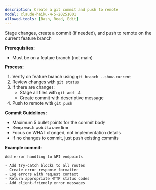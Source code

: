 ```yaml
---
description: Create a git commit and push to remote
model: claude-haiku-4-5-20251001
allowed-tools: [Bash, Read, Edit]
---
```


Stage changes, create a commit (if needed), and push to remote on the current feature branch.

**Prerequisites:**

- Must be on a feature branch (not main)

**Process:**

1. Verify on feature branch using `git branch --show-current`
2. Review changes with `git status`
3. If there are changes:
   - Stage all files with `git add -A`
   - Create commit with descriptive message
4. Push to remote with `git push`

**Commit Guidelines:**

- Maximum 5 bullet points for the commit body
- Keep each point to one line
- Focus on WHAT changed, not implementation details
- If no changes to commit, just push existing commits

**Example commit:**

```
Add error handling to API endpoints

- Add try-catch blocks to all routes
- Create error response formatter
- Log errors with request context
- Return appropriate HTTP status codes
- Add client-friendly error messages
```
